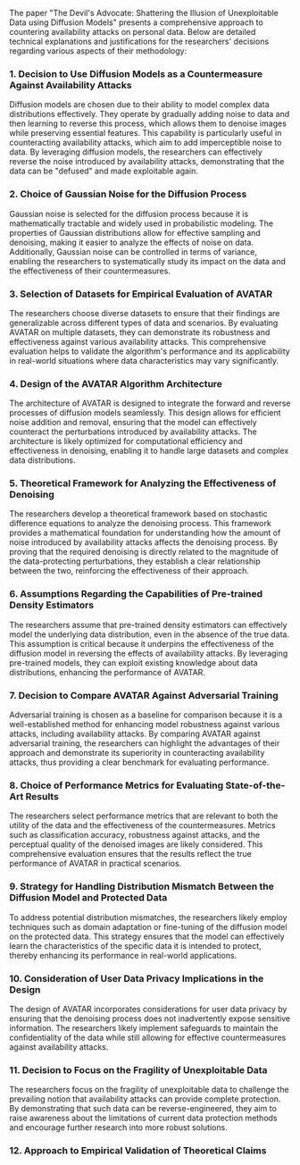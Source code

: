 The paper "The Devil's Advocate: Shattering the Illusion of Unexploitable Data using Diffusion Models" presents a comprehensive approach to countering availability attacks on personal data. Below are detailed technical explanations and justifications for the researchers' decisions regarding various aspects of their methodology:

### 1. Decision to Use Diffusion Models as a Countermeasure Against Availability Attacks
Diffusion models are chosen due to their ability to model complex data distributions effectively. They operate by gradually adding noise to data and then learning to reverse this process, which allows them to denoise images while preserving essential features. This capability is particularly useful in counteracting availability attacks, which aim to add imperceptible noise to data. By leveraging diffusion models, the researchers can effectively reverse the noise introduced by availability attacks, demonstrating that the data can be "defused" and made exploitable again.

### 2. Choice of Gaussian Noise for the Diffusion Process
Gaussian noise is selected for the diffusion process because it is mathematically tractable and widely used in probabilistic modeling. The properties of Gaussian distributions allow for effective sampling and denoising, making it easier to analyze the effects of noise on data. Additionally, Gaussian noise can be controlled in terms of variance, enabling the researchers to systematically study its impact on the data and the effectiveness of their countermeasures.

### 3. Selection of Datasets for Empirical Evaluation of AVATAR
The researchers choose diverse datasets to ensure that their findings are generalizable across different types of data and scenarios. By evaluating AVATAR on multiple datasets, they can demonstrate its robustness and effectiveness against various availability attacks. This comprehensive evaluation helps to validate the algorithm's performance and its applicability in real-world situations where data characteristics may vary significantly.

### 4. Design of the AVATAR Algorithm Architecture
The architecture of AVATAR is designed to integrate the forward and reverse processes of diffusion models seamlessly. This design allows for efficient noise addition and removal, ensuring that the model can effectively counteract the perturbations introduced by availability attacks. The architecture is likely optimized for computational efficiency and effectiveness in denoising, enabling it to handle large datasets and complex data distributions.

### 5. Theoretical Framework for Analyzing the Effectiveness of Denoising
The researchers develop a theoretical framework based on stochastic difference equations to analyze the denoising process. This framework provides a mathematical foundation for understanding how the amount of noise introduced by availability attacks affects the denoising process. By proving that the required denoising is directly related to the magnitude of the data-protecting perturbations, they establish a clear relationship between the two, reinforcing the effectiveness of their approach.

### 6. Assumptions Regarding the Capabilities of Pre-trained Density Estimators
The researchers assume that pre-trained density estimators can effectively model the underlying data distribution, even in the absence of the true data. This assumption is critical because it underpins the effectiveness of the diffusion model in reversing the effects of availability attacks. By leveraging pre-trained models, they can exploit existing knowledge about data distributions, enhancing the performance of AVATAR.

### 7. Decision to Compare AVATAR Against Adversarial Training
Adversarial training is chosen as a baseline for comparison because it is a well-established method for enhancing model robustness against various attacks, including availability attacks. By comparing AVATAR against adversarial training, the researchers can highlight the advantages of their approach and demonstrate its superiority in counteracting availability attacks, thus providing a clear benchmark for evaluating performance.

### 8. Choice of Performance Metrics for Evaluating State-of-the-Art Results
The researchers select performance metrics that are relevant to both the utility of the data and the effectiveness of the countermeasures. Metrics such as classification accuracy, robustness against attacks, and the perceptual quality of the denoised images are likely considered. This comprehensive evaluation ensures that the results reflect the true performance of AVATAR in practical scenarios.

### 9. Strategy for Handling Distribution Mismatch Between the Diffusion Model and Protected Data
To address potential distribution mismatches, the researchers likely employ techniques such as domain adaptation or fine-tuning of the diffusion model on the protected data. This strategy ensures that the model can effectively learn the characteristics of the specific data it is intended to protect, thereby enhancing its performance in real-world applications.

### 10. Consideration of User Data Privacy Implications in the Design
The design of AVATAR incorporates considerations for user data privacy by ensuring that the denoising process does not inadvertently expose sensitive information. The researchers likely implement safeguards to maintain the confidentiality of the data while still allowing for effective countermeasures against availability attacks.

### 11. Decision to Focus on the Fragility of Unexploitable Data
The researchers focus on the fragility of unexploitable data to challenge the prevailing notion that availability attacks can provide complete protection. By demonstrating that such data can be reverse-engineered, they aim to raise awareness about the limitations of current data protection methods and encourage further research into more robust solutions.

### 12. Approach to Empirical Validation of Theoretical Claims